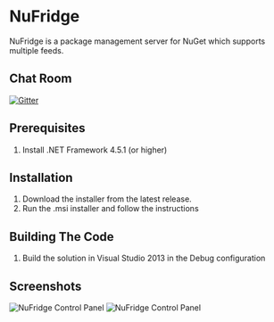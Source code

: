 # NuFridge
NuFridge is a package management server for NuGet which supports multiple feeds.

## Chat Room
[![Gitter](https://badges.gitter.im/Join%20Chat.svg)](https://gitter.im/lukeskinner/NuFridge?utm_source=badge&utm_medium=badge&utm_campaign=pr-badge)

## Prerequisites
1. Install .NET Framework 4.5.1 (or higher)

## Installation
1. Download the installer from the latest release.
2. Run the .msi installer and follow the instructions

## Building The Code
1. Build the solution in Visual Studio 2013 in the Debug configuration


## Screenshots

![NuFridge Control Panel](https://www.nufridge.com/images/Home.png)
![NuFridge Control Panel](https://www.nufridge.com/images/Feeds.png)